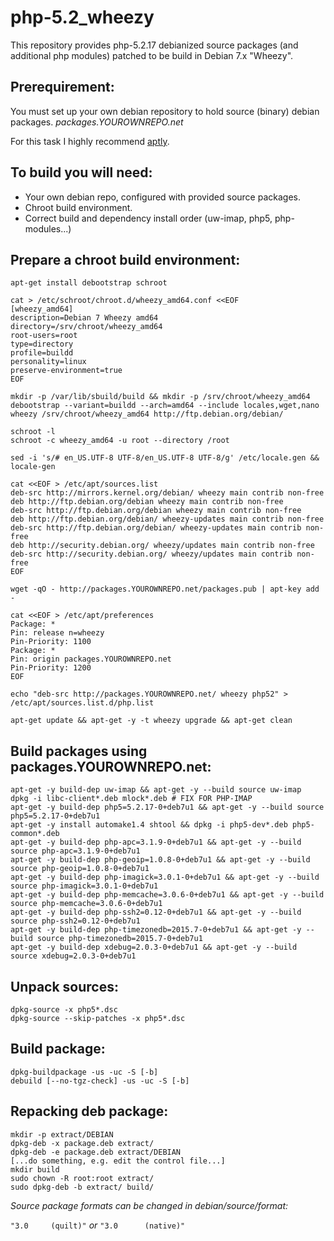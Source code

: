 # php-5.2_wheezy

This repository provides php-5.2.17 debianized source packages (and additional php modules) patched to be build in Debian 7.x "Wheezy".

## Prerequirement:

You must set up your own debian repository to hold source (binary) debian packages. *packages.YOUROWNREPO.net*

For this task I highly recommend [aptly](http://www.aptly.info/).

## To build you will need:

- Your own debian repo, configured with provided source packages.
- Chroot build environment.
- Correct build and dependency install order (uw-imap, php5, php-modules...)

## Prepare a chroot build environment:

```
apt-get install debootstrap schroot

cat > /etc/schroot/chroot.d/wheezy_amd64.conf <<EOF
[wheezy_amd64]
description=Debian 7 Wheezy amd64
directory=/srv/chroot/wheezy_amd64
root-users=root
type=directory
profile=buildd
personality=linux
preserve-environment=true
EOF

mkdir -p /var/lib/sbuild/build && mkdir -p /srv/chroot/wheezy_amd64
debootstrap --variant=buildd --arch=amd64 --include locales,wget,nano wheezy /srv/chroot/wheezy_amd64 http://ftp.debian.org/debian/

schroot -l
schroot -c wheezy_amd64 -u root --directory /root

sed -i 's/# en_US.UTF-8 UTF-8/en_US.UTF-8 UTF-8/g' /etc/locale.gen && locale-gen

cat <<EOF > /etc/apt/sources.list
deb-src http://mirrors.kernel.org/debian/ wheezy main contrib non-free
deb http://ftp.debian.org/debian wheezy main contrib non-free
deb-src http://ftp.debian.org/debian wheezy main contrib non-free
deb http://ftp.debian.org/debian/ wheezy-updates main contrib non-free
deb-src http://ftp.debian.org/debian/ wheezy-updates main contrib non-free
deb http://security.debian.org/ wheezy/updates main contrib non-free
deb-src http://security.debian.org/ wheezy/updates main contrib non-free
EOF

wget -qO - http://packages.YOUROWNREPO.net/packages.pub | apt-key add -

cat <<EOF > /etc/apt/preferences
Package: *
Pin: release n=wheezy
Pin-Priority: 1100
Package: *
Pin: origin packages.YOUROWNREPO.net
Pin-Priority: 1200
EOF

echo "deb-src http://packages.YOUROWNREPO.net/ wheezy php52" > /etc/apt/sources.list.d/php.list

apt-get update && apt-get -y -t wheezy upgrade && apt-get clean

```

## Build packages using packages.YOUROWNREPO.net:

```
apt-get -y build-dep uw-imap && apt-get -y --build source uw-imap
dpkg -i libc-client*.deb mlock*.deb # FIX FOR PHP-IMAP
apt-get -y build-dep php5=5.2.17-0+deb7u1 && apt-get -y --build source php5=5.2.17-0+deb7u1
apt-get -y install automake1.4 shtool && dpkg -i php5-dev*.deb php5-common*.deb
apt-get -y build-dep php-apc=3.1.9-0+deb7u1 && apt-get -y --build source php-apc=3.1.9-0+deb7u1
apt-get -y build-dep php-geoip=1.0.8-0+deb7u1 && apt-get -y --build source php-geoip=1.0.8-0+deb7u1
apt-get -y build-dep php-imagick=3.0.1-0+deb7u1 && apt-get -y --build source php-imagick=3.0.1-0+deb7u1
apt-get -y build-dep php-memcache=3.0.6-0+deb7u1 && apt-get -y --build source php-memcache=3.0.6-0+deb7u1
apt-get -y build-dep php-ssh2=0.12-0+deb7u1 && apt-get -y --build source php-ssh2=0.12-0+deb7u1
apt-get -y build-dep php-timezonedb=2015.7-0+deb7u1 && apt-get -y --build source php-timezonedb=2015.7-0+deb7u1
apt-get -y build-dep xdebug=2.0.3-0+deb7u1 && apt-get -y --build source xdebug=2.0.3-0+deb7u1

```

## Unpack sources:

```
dpkg-source -x php5*.dsc
dpkg-source --skip-patches -x php5*.dsc
```

## Build package:

```
dpkg-buildpackage -us -uc -S [-b]
debuild [--no-tgz-check] -us -uc -S [-b]
```

## Repacking deb package:

```
mkdir -p extract/DEBIAN
dpkg-deb -x package.deb extract/
dpkg-deb -e package.deb extract/DEBIAN
[...do something, e.g. edit the control file...]
mkdir build
sudo chown -R root:root extract/
sudo dpkg-deb -b extract/ build/
```

*Source package formats can be changed in debian/source/format:* 

```"3.0     (quilt)"``` *or* ```"3.0      (native)"```
